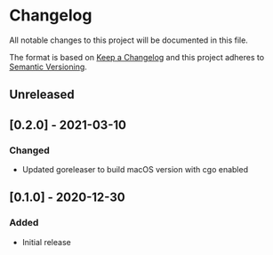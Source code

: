 # Changelog
All notable changes to this project will be documented in this file.

The format is based on [Keep a Changelog](http://keepachangelog.com/en/1.0.0/)
and this project adheres to [Semantic
Versioning](http://semver.org/spec/v2.0.0.html).

## Unreleased

## [0.2.0] - 2021-03-10

### Changed
- Updated goreleaser to build macOS version with cgo enabled

## [0.1.0] - 2020-12-30

### Added
- Initial release

